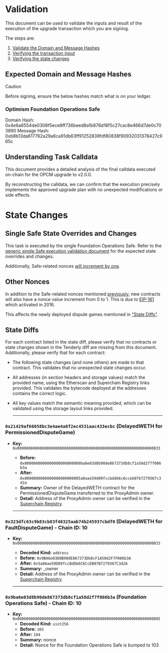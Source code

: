 # Validation

This document can be used to validate the inputs and result of the execution of the upgrade
transaction which you are signing.

The steps are:

1. [Validate the Domain and Message Hashes](#expected-domain-and-message-hashes)
2. [Verifying the transaction input](#understanding-task-calldata)
3. [Verifying the state changes](#state-changes)

## Expected Domain and Message Hashes

> [!CAUTION]
> Before signing, ensure the below hashes match what is on your ledger.
> ### Optimism Foundation Operations Safe
  Domain Hash:     0x4e6a6554de0308f5ece8ff736beed8a1b876d16f5c27cac8e466d7de0c703890
  Message Hash:    0xb8b13da617762a29a6ca91db63ff91252839fdf80838f90932031378427c965c

## Understanding Task Calldata

This document provides a detailed analysis of the final calldata executed on-chain for the OPCM upgrade to v2.0.0.

By reconstructing the calldata, we can confirm that the execution precisely implements the approved upgrade plan with no unexpected modifications or side effects.

# State Changes

## Single Safe State Overrides and Changes

This task is executed by the single Foundation Operations Safe. Refer to the
[generic single Safe execution validation document](../../../../../SINGLE-VALIDATION.md)
for the expected state overrides and changes.

Additionally, Safe-related nonces [will increment by one](../../../../../SINGLE-VALIDATION.md#nonce-increments).

## Other Nonces

In addition to the Safe-related nonces mentioned [previously](#single-safe-state-overrides-and-changes), new contracts will also have a nonce value increment from 0 to 1.
This is due to [EIP-161](https://eips.ethereum.org/EIPS/eip-161) which activated in 2016.

This affects the newly deployed dispute games mentioned in ["State Diffs"](#state-diffs).

## State Diffs

For each contract listed in the state diff, please verify that no contracts or state changes shown in the Tenderly diff are missing from this document. Additionally, please verify that for each contract:

- The following state changes (and none others) are made to that contract. This validates that no unexpected state
  changes occur.
- All addresses (in section headers and storage values) match the provided name, using the Etherscan and Superchain
  Registry links provided. This validates the bytecode deployed at the addresses contains the correct logic.
- All key values match the semantic meaning provided, which can be validated using the storage layout links provided.

  ---
  
### `0x21429af66058bc3e4ae4a8f2ec4531aac433ecbc`  (DelayedWETH for PermissionedDisputeGame)

- **Key:** `0x0000000000000000000000000000000000000000000000000000000000000033`
  - **Before:** `0x0000000000000000000000009ba6e03d8b90de867373db8cf1a58d2f7f006b3a`
  - **After:** `0x0000000000000000000000005a0aae59d09fccbddb6c6cceb07b7279367c3d2a`
  - **Summary:** Owner of the DelayedWETH contract for the PermissionedDisputeGame transferred to the ProxyAdmin owner.
  - **Detail:** Address of the ProxyAdmin owner can be verified in the [Superchain Registry](https://github.com/ethereum-optimism/superchain-registry/blob/b3d020de42abeebeb5786ea5508aa08d12bdf4cd/superchain/configs/mainnet/op.toml#L45).

  ---

### `0x323dfc63c9b83cb83f40325aab74b245937cbdf0`  (DelayedWETH for FaultDisputeGame) - Chain ID: 10
  
- **Key:**          `0x0000000000000000000000000000000000000000000000000000000000000033`
  - **Decoded Kind:**      `address`
  - **Before:** `0x9BA6e03D8B90dE867373Db8cF1A58d2F7F006b3A`
  - **After:** `0x5a0Aae59D09fccBdDb6C6CcEB07B7279367C3d2A`
  - **Summary:**           _owner
  - **Detail:** Address of the ProxyAdmin owner can be verified in the [Superchain Registry](https://github.com/ethereum-optimism/superchain-registry/blob/b3d020de42abeebeb5786ea5508aa08d12bdf4cd/superchain/configs/mainnet/op.toml#L45).

  ---
  
### `0x9ba6e03d8b90de867373db8cf1a58d2f7f006b3a`  (Foundation Operations Safe) - Chain ID: 10
  
- **Key:** `0x0000000000000000000000000000000000000000000000000000000000000005`
  - **Decoded Kind:** `uint256`
  - **Before:** `103`
  - **After:** `104`
  - **Summary:** nonce
  - **Detail:** Nonce for the Foundation Operations Safe is bumped to 103
